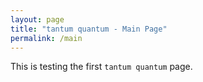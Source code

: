 ```yaml
---
layout: page
title: "tantum quantum - Main Page"
permalink: /main
---
```

This is testing the first ``tantum quantum`` page.